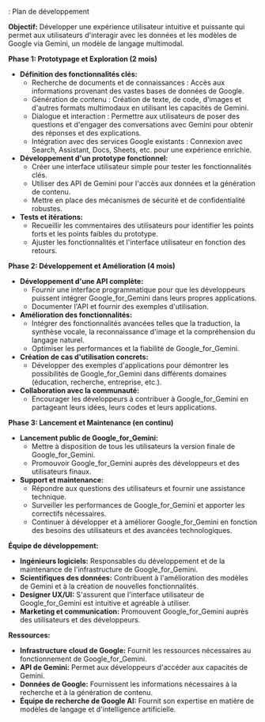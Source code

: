  : Plan de développement 

**Objectif:** Développer une expérience utilisateur intuitive et puissante qui permet aux utilisateurs d'interagir avec les données et les modèles de Google via Gemini, un modèle de langage multimodal.

**Phase 1: Prototypage et Exploration (2 mois)**

* **Définition des fonctionnalités clés:** 
    * Recherche de documents et de connaissances : Accès aux informations provenant des vastes bases de données de Google.
    * Génération de contenu : Création de texte, de code, d'images et d'autres formats multimodaux en utilisant les capacités de Gemini.
    * Dialogue et interaction : Permettre aux utilisateurs de poser des questions et d'engager des conversations avec Gemini pour obtenir des réponses et des explications.
    * Intégration avec des services Google existants :  Connexion avec Search, Assistant, Docs, Sheets, etc. pour une expérience enrichie.
* **Développement d'un prototype fonctionnel:** 
    * Créer une interface utilisateur simple pour tester les fonctionnalités clés.
    * Utiliser des API de Gemini pour l'accès aux données et la génération de contenu.
    * Mettre en place des mécanismes de sécurité et de confidentialité robustes.
* **Tests et itérations:** 
    * Recueillir les commentaires des utilisateurs pour identifier les points forts et les points faibles du prototype.
    * Ajuster les fonctionnalités et l'interface utilisateur en fonction des retours.

**Phase 2: Développement et Amélioration (4 mois)**

* **Développement d'une API complète:** 
    * Fournir une interface programmatique pour que les développeurs puissent intégrer Google_for_Gemini dans leurs propres applications.
    * Documenter l'API et fournir des exemples d'utilisation.
* **Amélioration des fonctionnalités:** 
    * Intégrer des fonctionnalités avancées telles que la traduction, la synthèse vocale, la reconnaissance d'image et la compréhension du langage naturel.
    * Optimiser les performances et la fiabilité de Google_for_Gemini.
* **Création de cas d'utilisation concrets:** 
    * Développer des exemples d'applications pour démontrer les possibilités de Google_for_Gemini dans différents domaines (éducation, recherche, entreprise, etc.).
* **Collaboration avec la communauté:** 
    * Encourager les développeurs à contribuer à Google_for_Gemini en partageant leurs idées, leurs codes et leurs applications.

**Phase 3: Lancement et Maintenance (en continu)**

* **Lancement public de Google_for_Gemini:** 
    * Mettre à disposition de tous les utilisateurs la version finale de Google_for_Gemini.
    * Promouvoir Google_for_Gemini auprès des développeurs et des utilisateurs finaux.
* **Support et maintenance:** 
    * Répondre aux questions des utilisateurs et fournir une assistance technique.
    * Surveiller les performances de Google_for_Gemini et apporter les correctifs nécessaires.
    * Continuer à développer et à améliorer Google_for_Gemini en fonction des besoins des utilisateurs et des avancées technologiques.

**Équipe de développement:**

* **Ingénieurs logiciels:** Responsables du développement et de la maintenance de l'infrastructure de Google_for_Gemini.
* **Scientifiques des données:**  Contribuent à l'amélioration des modèles de Gemini et à la création de nouvelles fonctionnalités.
* **Designer UX/UI:**  S'assurent que l'interface utilisateur de Google_for_Gemini est intuitive et agréable à utiliser.
* **Marketing et communication:**  Promouvent Google_for_Gemini auprès des utilisateurs et des développeurs.

**Ressources:**

* **Infrastructure cloud de Google:**  Fournit les ressources nécessaires au fonctionnement de Google_for_Gemini.
* **API de Gemini:**  Permet aux développeurs d'accéder aux capacités de Gemini.
* **Données de Google:**  Fournissent les informations nécessaires à la recherche et à la génération de contenu.
* **Équipe de recherche de Google AI:**  Fournit son expertise en matière de modèles de langage et d'intelligence artificielle.



